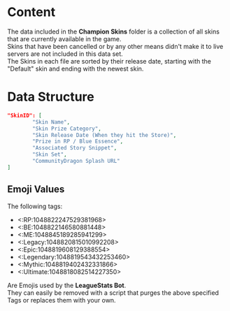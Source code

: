 # Content
The data included in the **Champion Skins** folder is a collection of all skins that are currently available in the game. <br>
Skins that have been cancelled or by any other means didn't make it to live servers are not included in this data set. <br>
The Skins in each file are sorted by their release date, starting with the "Default" skin and ending with the newest skin. <br>

# **Data Structure**

```json
"SkinID": [
        "Skin Name",
        "Skin Prize Category",
        "Skin Release Date (When they hit the Store)",
        "Prize in RP / Blue Essence",
        "Associated Story Snippet",
        "Skin Set",
        "CommunityDragon Splash URL"
]
```

## Emoji Values
The following tags:
 - <:RP:1048822247529381968>
 - <:BE:1048822146580881448>
 - <:ME:1048845189285941299>
 - <:Legacy:1048820815010992208>
 - <:Epic:1048819608129388554>
 - <:Legendary:1048819543432253460>
 - <:Mythic:1048819402432331866>
 - <:Ultimate:1048818082514227350>

Are Emojis used by the **LeagueStats Bot**. <br>
They can easily be removed with a script that purges the above specified Tags or replaces them with your own.